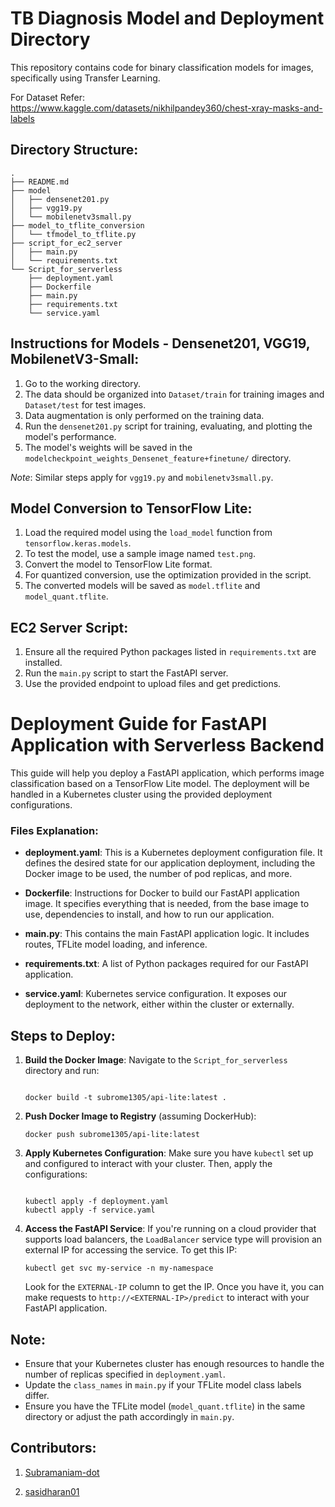 # TB Diagnosis Model and Deployment Directory

This repository contains code for binary classification models for images, specifically using Transfer Learning.

For Dataset Refer: https://www.kaggle.com/datasets/nikhilpandey360/chest-xray-masks-and-labels

## Directory Structure:

```
.
├── README.md
├── model
│   ├── densenet201.py
│   ├── vgg19.py
│   └── mobilenetv3small.py
├── model_to_tflite_conversion
│   └── tfmodel_to_tflite.py
├── script_for_ec2_server
│   ├── main.py
│   └── requirements.txt
└── Script_for_serverless
    ├── deployment.yaml
    ├── Dockerfile
    ├── main.py
    ├── requirements.txt
    └── service.yaml
```

## Instructions for Models - Densenet201, VGG19, MobilenetV3-Small:

1. Go to the working directory.
2. The data should be organized into `Dataset/train` for training images and `Dataset/test` for test images.
3. Data augmentation is only performed on the training data.
4. Run the `densenet201.py` script for training, evaluating, and plotting the model's performance.
5. The model's weights will be saved in the `modelcheckpoint_weights_Densenet_feature+finetune/` directory.

_Note_: Similar steps apply for `vgg19.py` and `mobilenetv3small.py`.

## Model Conversion to TensorFlow Lite:

1. Load the required model using the `load_model` function from `tensorflow.keras.models`.
2. To test the model, use a sample image named `test.png`.
3. Convert the model to TensorFlow Lite format.
4. For quantized conversion, use the optimization provided in the script.
5. The converted models will be saved as `model.tflite` and `model_quant.tflite`.

## EC2 Server Script:

1. Ensure all the required Python packages listed in `requirements.txt` are installed.
2. Run the `main.py` script to start the FastAPI server.
3. Use the provided endpoint to upload files and get predictions.

# Deployment Guide for FastAPI Application with Serverless Backend

This guide will help you deploy a FastAPI application, which performs image classification based on a TensorFlow Lite model. The deployment will be handled in a Kubernetes cluster using the provided deployment configurations.

### Files Explanation:

- **deployment.yaml**: This is a Kubernetes deployment configuration file. It defines the desired state for our application deployment, including the Docker image to be used, the number of pod replicas, and more.

- **Dockerfile**: Instructions for Docker to build our FastAPI application image. It specifies everything that is needed, from the base image to use, dependencies to install, and how to run our application.

- **main.py**: This contains the main FastAPI application logic. It includes routes, TFLite model loading, and inference.

- **requirements.txt**: A list of Python packages required for our FastAPI application.

- **service.yaml**: Kubernetes service configuration. It exposes our deployment to the network, either within the cluster or externally.

## Steps to Deploy:

1. **Build the Docker Image**:
   Navigate to the `Script_for_serverless` directory and run:

   ```

   docker build -t subrome1305/api-lite:latest .

   ```

2. **Push Docker Image to Registry** (assuming DockerHub):

   ```
   docker push subrome1305/api-lite:latest
   ```

3. **Apply Kubernetes Configuration**:
   Make sure you have `kubectl` set up and configured to interact with your cluster. Then, apply the configurations:

   ```

   kubectl apply -f deployment.yaml
   kubectl apply -f service.yaml
   ```

4. **Access the FastAPI Service**:
   If you're running on a cloud provider that supports load balancers, the `LoadBalancer` service type will provision an external IP for accessing the service. To get this IP:

   ```
   kubectl get svc my-service -n my-namespace
   ```

   Look for the `EXTERNAL-IP` column to get the IP. Once you have it, you can make requests to `http://<EXTERNAL-IP>/predict` to interact with your FastAPI application.

## Note:

- Ensure that your Kubernetes cluster has enough resources to handle the number of replicas specified in `deployment.yaml`.
- Update the `class_names` in `main.py` if your TFLite model class labels differ.
- Ensure you have the TFLite model (`model_quant.tflite`) in the same directory or adjust the path accordingly in `main.py`.

## Contributors:

1. [Subramaniam-dot](https://github.com/Subramaniam-dot)

2. [sasidharan01](https://github.com/sasidharan01)
